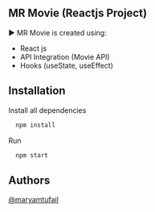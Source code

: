 ## MR Movie (Reactjs Project)

▶️ MR Movie is created using:
 - React js
 - API Integration (Movie API) 
 - Hooks (useState, useEffect)

## Installation

Install all dependencies

```bash
  npm install
```
Run 

```bash
  npm start
```

## Authors

[@maryamtufail](https://www.github.com/maryamtufail)


